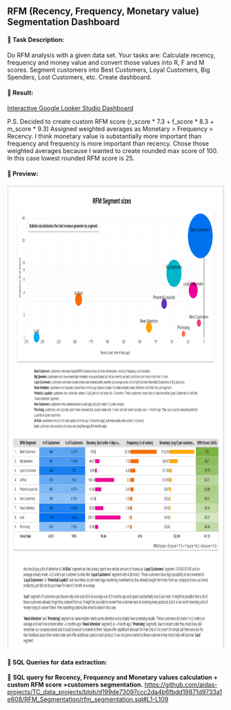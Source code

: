 ## RFM (Recency, Frequency, Monetary value) Segmentation Dashboard

#### :small_orange_diamond: Task Description:
Do RFM analysis with a given data set. Your tasks are: Calculate recency, frequency and money value and convert those values into R, F and M scores. Segment customers into Best Customers, Loyal Customers, Big Spenders, Lost Customers, etc. Create dashboard.

#### :small_orange_diamond: Result:

[Interactive Google Looker Studio Dashboard](https://lookerstudio.google.com/reporting/a65dbab8-1731-4612-b6f0-b0e25b03b67a)

P.S.
Decided to create custom RFM score (r_score * 7.3 + f_score * 8.3 + m_score * 9.3) Assigned weighted averages as Monetary > Frequency > Recency. I think monetary value is substantially more important than frequency and frequency is more important than recency. Chose those weighted averages because I wanted to create rounded max score of 100. In this case lowest rounded RFM score is 25.

#### :pushpin: Preview:
<img src="https://github.com/aidas-projects/TC_data_projects/blob/main/RFM_Segmentation/rfm_dashboard_preview.png" width="912" height="1075" /> 


#### :pushpin: SQL Queries for data extraction:
:floppy_disk:  **SQL query for Recency, Frequency and Monetary values calculation + custom RFM score +customers segmentation.**
https://github.com/aidas-projects/TC_data_projects/blob/d199de73097ccc2da4b6fbdd19871d9733a1e608/RFM_Segmentation/rfm_segmentation.sql#L1-L109
